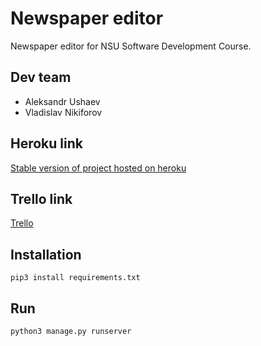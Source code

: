# Newspaper editor

Newspaper editor for NSU Software Development Course.

## Dev team
 - Aleksandr Ushaev
 - Vladislav Nikiforov

## Heroku link
[Stable version of project hosted on heroku](https://newspaper-editor.herokuapp.com/)

## Trello link
[Trello](https://trello.com/b/KUebrw1h/newspaper)

## Installation
```
pip3 install requirements.txt
```
## Run
```
python3 manage.py runserver
```